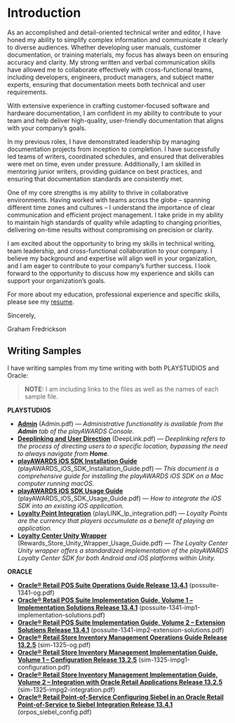 # Introduction

As an accomplished and detail-oriented technical writer and editor, I have honed my ability to simplify complex information and communicate it clearly to diverse audiences. Whether developing user manuals, customer documentation, or training materials, my focus has always been on ensuring accuracy and clarity. My strong written and verbal communication skills have allowed me to collaborate effectively with cross-functional teams, including developers, engineers, product managers, and subject matter experts, ensuring that documentation meets both technical and user requirements. 

With extensive experience in crafting customer-focused software and hardware documentation, I am confident in my ability to contribute to your team and help deliver high-quality, user-friendly documentation that aligns with your company’s goals. 

In my previous roles, I have demonstrated leadership by managing documentation projects from inception to completion. I have successfully led teams of writers, coordinated schedules, and ensured that deliverables were met on time, even under pressure. Additionally, I am skilled in mentoring junior writers, providing guidance on best practices, and ensuring that documentation standards are consistently met. 

One of my core strengths is my ability to thrive in collaborative environments. Having worked with teams across the globe – spanning different time zones and cultures – I understand the importance of clear communication and efficient project management. I take pride in my ability to maintain high standards of quality while adapting to changing priorities, delivering on-time results without compromising on precision or clarity. 

I am excited about the opportunity to bring my skills in technical writing, team leadership, and cross-functional collaboration to your company. I believe my background and expertise will align well in your organization, and I am eager to contribute to your company’s further success. I look forward to the opportunity to discuss how my experience and skills can support your organization’s goals. 

For more about my education, professional experience and specific skills, please see my [resume](GRAHAM_FREDRICKSON_RESUME.pdf).
 

Sincerely,   

Graham Fredrickson 

 

## Writing Samples 

I have writing samples from my time writing with both PLAYSTUDIOS and Oracle: 

> **NOTE:** I am including links to the files as well as the names of each sample file.

**PLAYSTUDIOS**
- **[Admin](admin.pdf)** (Admin.pdf) — *Administrative functionality is available from the **Admin** tab of the playAWARDS Console.* 
- **[Deeplinking and User Direction](DeepLink.pdf)** (DeepLink.pdf) — *Deeplinking refers to the process of directing users to a specific location, bypassing the need to always navigate from **Home**.* 
- **[playAWARDS iOS SDK Installation Guide](playAWARDS_iOS_SDK_Installation_Guide.pdf)** (playAWARDS_iOS_SDK_Installation_Guide.pdf) —  *This document is a comprehensive guide for installing the playAWARDS iOS SDK on a Mac computer running macOS.* 
- **[playAWARDS iOS SDK Usage Guide](playAWARDS_iOS_SDK_Usage_Guide.pdf)** (playAWARDS_iOS_SDK_Usage_Guide.pdf) — *How to integrate the iOS SDK into an existing iOS application.* 
- **[Loyalty Point Integration](playLINK_lp_integration.pdf)** (playLINK_lp_integration.pdf) — *Loyalty Points are the currency that players accumulate as a benefit of playing an application.* 
- **[Loyalty Center Unity Wrapper](Rewards_Store_Unity_Wrapper_Usage_Guide.pdf)** (Rewards_Store_Unity_Wrapper_Usage_Guide.pdf) — *The Loyalty Center Unity wrapper offers a standardized implementation of the playAWARDS Loyalty Center SDK for both Android and iOS platforms within Unity.* 
 
**ORACLE**
- **[Oracle® Retail POS Suite Operations Guide Release 13.4.1](possuite-1341-og.pdf)** (possuite-1341-og.pdf) 
- **[Oracle® Retail POS Suite Implementation Guide, Volume 1 – Implementation Solutions Release 13.4.1](possuite-1341-imp1-implementation-solutions.pdf)** (possuite-1341-imp1-implementation-solutions.pdf) 
- **[Oracle® Retail POS Suite Implementation Guide, Volume 2 – Extension Solutions Release 13.4.1](possuite-1341-imp2-extension-solutions.pdf)** (possuite-1341-imp2-extension-solutions.pdf)  
- **[Oracle® Retail Store Inventory Management Operations Guide Release 13.2.5](sim-1325-og.pdf)** (sim-1325-og.pdf) 
- **[Oracle® Retail Store Inventory Management Implementation Guide, Volume 1 – Configuration Release 13.2.5](sim-1325-impg1-configuration.pdf)** (sim-1325-impg1-configuration.pdf) 
- **[Oracle® Retail Store Inventory Management Implementation Guide, Volume 2 – Integration with Oracle Retail Applications Release 13.2.5](sim-1325-impg2-integration.pdf)** (sim-1325-impg2-integration.pdf) 
- **[Oracle® Retail Point-of-Service Configuring Siebel in an Oracle Retail Point-of-Service to Siebel Integration Release 13.4.1](orpos_siebel_config.pdf)** (orpos_siebel_config.pdf) 
